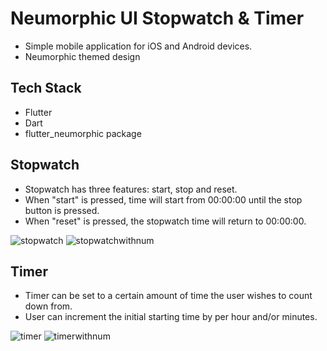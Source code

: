 # Neumorphic UI Stopwatch & Timer
* Simple mobile application for iOS and Android devices.
* Neumorphic themed design

## Tech Stack
* Flutter
* Dart
* flutter_neumorphic package


## Stopwatch

* Stopwatch has three features: start, stop and reset.
* When "start" is pressed, time will start from 00:00:00 until the stop button is pressed.
* When "reset" is pressed, the stopwatch time will return to 00:00:00.

![stopwatch](https://user-images.githubusercontent.com/35230852/85907593-dd27c480-b7c6-11ea-9e84-fd8b51b4d509.png)
![stopwatchwithnum](https://user-images.githubusercontent.com/35230852/85907595-def18800-b7c6-11ea-8f42-1fa805d0c0c8.png)


## Timer

* Timer can be set to a certain amount of time the user wishes to count down from.
* User can increment the initial starting time by per hour and/or minutes.

![timer](https://user-images.githubusercontent.com/35230852/85907581-d0a36c00-b7c6-11ea-831a-5e04ac98324b.png)
![timerwithnum](https://user-images.githubusercontent.com/35230852/85907589-dac56a80-b7c6-11ea-880e-9b7c28e702f4.png)
